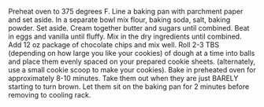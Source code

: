Preheat oven to 375 degrees F. Line a baking pan with parchment paper and set aside.
In a separate bowl mix flour, baking soda, salt, baking powder. Set aside.
Cream together butter and sugars until combined.
Beat in eggs and vanilla until fluffy.
Mix in the dry ingredients until combined.
Add 12 oz package of chocolate chips and mix well.
Roll 2-3 TBS (depending on how large you like your cookies) of dough at a time into balls and place them evenly spaced on your prepared cookie sheets. (alternately, use a small cookie scoop to make your cookies).
Bake in preheated oven for approximately 8-10 minutes. Take them out when they are just BARELY starting to turn brown.
Let them sit on the baking pan for 2 minutes before removing to cooling rack.
